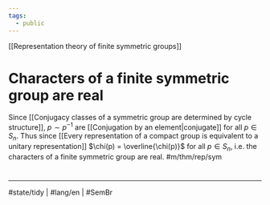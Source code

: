 ```yaml
---
tags:
  - public
---
```

[[Representation theory of finite symmetric groups]]
# Characters of a finite symmetric group are real

Since [[Conjugacy classes of a symmetric group are determined by cycle structure]],
$p \sim p^{-1}$ are [[Conjugation by an element|conjugate]] for all $p \in S_{n}$.
Thus since [[Every representation of a compact group is equivalent to a unitary representation]] $\chi(p) = \overline{\chi(p)}$ for all $p \in S_{n}$, 
i.e. the characters of a finite symmetric group are real. #m/thm/rep/sym 

#
---
#state/tidy | #lang/en | #SemBr
